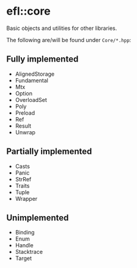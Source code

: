 # efl::core

Basic objects and utilities for other libraries.

The following are/will be found under ``Core/*.hpp``:

## Fully implemented

- AlignedStorage
- Fundamental
- Mtx
- Option
- OverloadSet
- Poly
- Preload
- Ref
- Result
- Unwrap

## Partially implemented

- Casts
- Panic
- StrRef
- Traits
- Tuple
- Wrapper
  
## Unimplemented

- Binding
- Enum
- Handle
- Stacktrace
- Target
